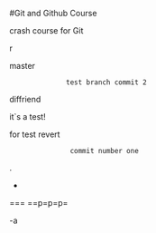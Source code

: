 #Git and Github Course

crash course for Git


r

master


                  test branch commit 2

diffriend



it`s a test!

for test revert

                   commit number one
.

-

===
==p=p=p=

-a